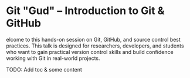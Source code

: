 # Git "Gud" – Introduction to Git & GitHub

elcome to this hands-on session on Git, GitHub, and source control best practices. This talk is designed for researchers, developers, and students who want to gain practical version control skills and build confidence working with Git in real-world projects.

TODO: Add toc & some content